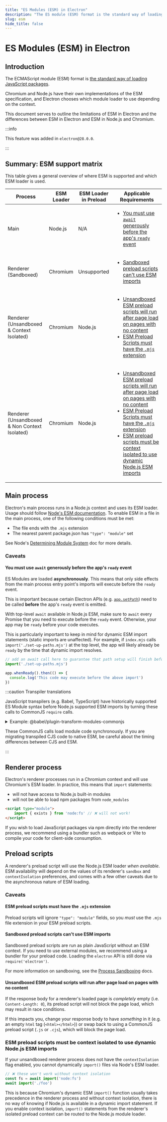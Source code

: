 ```yaml
---
title: "ES Modules (ESM) in Electron"
description: "The ES module (ESM) format is the standard way of loading JavaScript packages."
slug: esm
hide_title: false
---
```


# ES Modules (ESM) in Electron

## Introduction

The ECMAScript module (ESM) format is [the standard way of loading JavaScript packages](https://tc39.es/ecma262/#sec-modules).

Chromium and Node.js have their own implementations of the ESM specification, and Electron
chooses which module loader to use depending on the context.

This document serves to outline the limitations of ESM in Electron and the differences between
ESM in Electron and ESM in Node.js and Chromium.

:::info

This feature was added in `electron@28.0.0`.

:::

## Summary: ESM support matrix

This table gives a general overview of where ESM is supported and which ESM loader is used.

| Process              | ESM Loader | ESM Loader in Preload | Applicable Requirements |
|----------------------|------------|-----------------------|-------------------------|
| Main                 | Node.js    | N/A                   | <ul><li> [You must use `await` generously before the app's `ready` event](#you-must-use-await-generously-before-the-apps-ready-event) </li></ul> |
| Renderer (Sandboxed) | Chromium   | Unsupported           | <ul><li> [Sandboxed preload scripts can't use ESM imports](#sandboxed-preload-scripts-cant-use-esm-imports) </li></ul> |
| Renderer (Unsandboxed & Context Isolated) | Chromium | Node.js | <ul><li> [Unsandboxed ESM preload scripts will run after page load on pages with no content](#unsandboxed-esm-preload-scripts-will-run-after-page-load-on-pages-with-no-content) </li> <li>[ESM Preload Scripts must have the `.mjs` extension](#esm-preload-scripts-must-have-the-mjs-extension)</li></ul> |
| Renderer (Unsandboxed & Non Context Isolated) | Chromium | Node.js | <ul><li>[Unsandboxed ESM preload scripts will run after page load on pages with no content](#unsandboxed-esm-preload-scripts-will-run-after-page-load-on-pages-with-no-content)</li><li>[ESM Preload Scripts must have the `.mjs` extension](#esm-preload-scripts-must-have-the-mjs-extension)</li><li>[ESM preload scripts must be context isolated to use dynamic Node.js ESM imports](#esm-preload-scripts-must-be-context-isolated-to-use-dynamic-nodejs-esm-imports)</li></ul> |

## Main process

Electron's main process runs in a Node.js context and uses its ESM loader. Usage should follow
[Node's ESM documentation](https://nodejs.org/api/esm.html). To enable ESM in a file in the
main process, one of the following conditions must be met:

- The file ends with the `.mjs` extension
- The nearest parent package.json has `"type": "module"` set

See Node's [Determining Module System](https://nodejs.org/api/packages.html#determining-module-system)
doc for more details.

### Caveats

#### You must use `await` generously before the app's `ready` event

ES Modules are loaded **asynchronously**. This means that only side effects
from the main process entry point's imports will execute before the `ready` event.

This is important because certain Electron APIs (e.g. [`app.setPath`](../api/app.md#appsetpathname-path))
need to be called **before** the app's `ready` event is emitted.

With top-level `await` available in Node.js ESM, make sure to `await` every Promise that you need to
execute before the `ready` event. Otherwise, your app may be `ready` before your code executes.

This is particularly important to keep in mind for dynamic ESM import statements (static imports are unaffected).
For example, if `index.mjs` calls `import('./set-up-paths.mjs')` at the top level, the app will
likely already be `ready` by the time that dynamic import resolves.

```js @ts-expect-error=[2] title='index.mjs (Main Process)'
// add an await call here to guarantee that path setup will finish before `ready`
import('./set-up-paths.mjs')

app.whenReady().then(() => {
  console.log('This code may execute before the above import')
})
```

:::caution Transpiler translations

JavaScript transpilers (e.g. Babel, TypeScript) have historically supported ES Module
syntax before Node.js supported ESM imports by turning these calls to CommonJS
`require` calls.

<details><summary>Example: @babel/plugin-transform-modules-commonjs</summary>

The `@babel/plugin-transform-modules-commonjs` plugin will transform
ESM imports down to `require` calls. The exact syntax will depend on the
[`importInterop` setting](https://babeljs.io/docs/babel-plugin-transform-modules-commonjs#importinterop).

```js @nolint @ts-nocheck title='@babel/plugin-transform-modules-commonjs'
import foo from "foo";
import { bar } from "bar";
foo;
bar;

// with "importInterop: node", compiles to ...

"use strict";

var _foo = require("foo");
var _bar = require("bar");

_foo;
_bar.bar;
```

</details>

These CommonJS calls load module code synchronously. If you are migrating transpiled CJS code
to native ESM, be careful about the timing differences between CJS and ESM.

:::

## Renderer process

Electron's renderer processes run in a Chromium context and will use Chromium's ESM loader.
In practice, this means that `import` statements:

- will not have access to Node.js built-in modules
- will not be able to load npm packages from `node_modules`

```html
<script type="module">
    import { exists } from 'node:fs' // ❌ will not work!
</script>
```

If you wish to load JavaScript packages via npm directly into the renderer process, we recommend
using a bundler such as webpack or Vite to compile your code for client-side consumption.

## Preload scripts

A renderer's preload script will use the Node.js ESM loader _when available_.
ESM availability will depend on the values of its renderer's `sandbox` and `contextIsolation`
preferences, and comes with a few other caveats due to the asynchronous nature of ESM loading.

### Caveats

#### ESM preload scripts must have the `.mjs` extension

Preload scripts will ignore `"type": "module"` fields, so you _must_ use the `.mjs` file
extension in your ESM preload scripts.

#### Sandboxed preload scripts can't use ESM imports

Sandboxed preload scripts are run as plain JavaScript without an ESM context. If you need to
use external modules, we recommend using a bundler for your preload code. Loading the
`electron` API is still done via `require('electron')`.

For more information on sandboxing, see the [Process Sandboxing](./sandbox.md) docs.

#### Unsandboxed ESM preload scripts will run after page load on pages with no content

If the response body for a renderer's loaded page is _completely_ empty (i.e. `Content-Length: 0`),
its preload script will not block the page load, which may result in race conditions.

If this impacts you, change your response body to have _something_ in it
(e.g. an empty `html` tag (`<html></html>`)) or swap back to using a CommonJS preload script
(`.js` or `.cjs`), which will block the page load.

### ESM preload scripts must be context isolated to use dynamic Node.js ESM imports

If your unsandboxed renderer process does not have the `contextIsolation` flag enabled,
you cannot dynamically `import()` files via Node's ESM loader.

```js @ts-nocheck title='preload.mjs'
// ❌ these won't work without context isolation
const fs = await import('node:fs')
await import('./foo')
```

This is because Chromium's dynamic ESM `import()` function usually takes precedence in the
renderer process and without context isolation, there is no way of knowing if Node.js is available
in a dynamic import statement. If you enable context isolation, `import()` statements
from the renderer's isolated preload context can be routed to the Node.js module loader.
